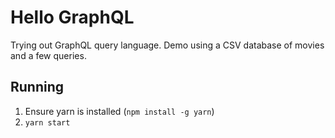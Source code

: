 # Hello GraphQL
Trying out GraphQL query language. Demo using a CSV database of movies and a few queries.

## Running
1. Ensure yarn is installed (`npm install -g yarn`)
1. `yarn start`
